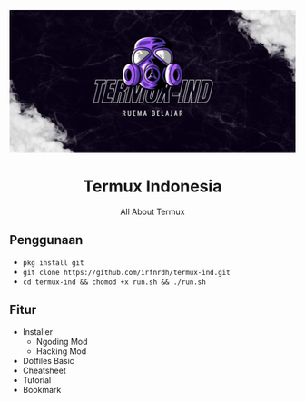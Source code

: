 ![Termux](TERMUX.jpg)

<div align="center">
  <h1>Termux Indonesia</h1>
  <p>All About Termux</p>
</div>
  
## Penggunaan

- `pkg install git`
- `git clone https://github.com/irfnrdh/termux-ind.git`
- `cd termux-ind && chomod +x run.sh && ./run.sh`

## Fitur
- Installer 
  - Ngoding Mod
  - Hacking Mod
- Dotfiles Basic
- Cheatsheet
- Tutorial
- Bookmark
